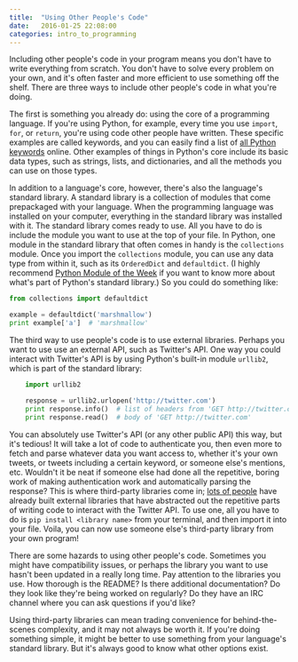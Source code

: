 ```yaml
---
title:  "Using Other People's Code"
date:   2016-01-25 22:08:00
categories: intro_to_programming
---
```


Including other people's code in your program means you don't have to write everything from scratch. You don't have to solve every problem on your own, and it's often faster and more efficient to use something off the shelf. There are three ways to include other people's code in what you're doing.

The first is something you already do: using the core of a programming language. If you're using Python, for example, every time you use `import`, `for`, or `return`, you're using code other people have written. These specific examples are called keywords, and you can easily find a list of [all Python keywords](http://www.programiz.com/python-programming/keyword-list) online. Other examples of things in Python's core include its basic data types, such as strings, lists, and dictionaries, and all the methods you can use on those types.

In addition to a language's core, however, there's also the language's standard library. A standard library is a collection of modules that come prepackaged with your language. When the programming language was installed on your computer, everything in the standard library was installed with it. The standard library comes ready to use. All you have to do is include the module you want to use at the top of your file. In Python, one module in the standard library that often comes in handy is the `collections` module. Once you import the `collections` module, you can use any data type from within it, such as its `OrderedDict` and `defaultdict`. (I highly recommend [Python Module of the Week](https://pymotw.com/3/) if you want to know more about what's part of Python's standard library.) So you could do something like:

```py
from collections import defaultdict

example = defaultdict('marshmallow')
print example['a']  # 'marshmallow'
```

The third way to use people's code is to use external libraries. Perhaps you want to use use an external API, such as Twitter's API. One way you could interact with Twitter's API is by using Python's built-in module `urllib2`, which is part of the standard library:

```py
	import urllib2

	response = urllib2.urlopen('http://twitter.com')
	print response.info()  # list of headers from 'GET http://twitter.com'
	print response.read()  # body of 'GET http://twitter.com'
```

You can absolutely use Twitter's API (or any other public API) this way, but it's tedious! It will take a lot of code to authenticate you, then even more to fetch and parse whatever data you want access to, whether it's your own tweets, or tweets including a certain keyword, or someone else's mentions, etc. Wouldn't it be neat if someone else had done all the repetitive, boring work of making authentication work and automatically parsing the response? This is where third-party libraries come in; [lots of people](https://dev.twitter.com/overview/api/twitter-libraries) have already built external libraries that have abstracted out the repetitive parts of writing code to interact with the Twitter API. To use one, all you have to do is `pip install <library name>` from your terminal, and then import it into your file. Voila, you can now use someone else's third-party library from your own program!

There are some hazards to using other people's code. Sometimes you might have compatibility issues, or perhaps the library you want to use hasn't been updated in a really long time. Pay attention to the libraries you use. How thorough is the README? Is there additional documentation? Do they look like they're being worked on regularly? Do they have an IRC channel where you can ask questions if you'd like?

Using third-party libraries can mean trading convenience for behind-the-scenes complexity, and it may not always be worth it. If you're doing something simple, it might be better to use something from your language's standard library. But it's always good to know what other options exist. 
